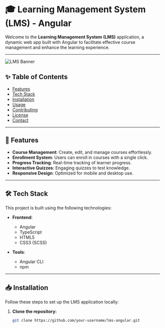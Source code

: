 # 🎓 Learning Management System (LMS) - Angular

Welcome to the **Learning Management System (LMS)** application, a dynamic web app built with Angular to facilitate effective course management and enhance the learning experience. 

---

![LMS Banner](https://via.placeholder.com/1200x300?text=LMS+Application) <!-- Placeholder for future banner -->

## ✨ Table of Contents

- [Features](#-features)
- [Tech Stack](#-tech-stack)
- [Installation](#-installation)
- [Usage](#-usage)
- [Contributing](#-contributing)
- [License](#-license)
- [Contact](#-contact)

---

## 🚀 Features

- **Course Management**: Create, edit, and manage courses effortlessly.
- **Enrollment System**: Users can enroll in courses with a single click.
- **Progress Tracking**: Real-time tracking of learner progress.
- **Interactive Quizzes**: Engaging quizzes to test knowledge.
- **Responsive Design**: Optimized for mobile and desktop use.

---

## 🛠️ Tech Stack

This project is built using the following technologies:

- **Frontend**: 
  - Angular
  - TypeScript
  - HTML5
  - CSS3 (SCSS)
  
- **Tools**:
  - Angular CLI
  - npm
  
---

## 📥 Installation

Follow these steps to set up the LMS application locally:

1. **Clone the repository:**
   ```bash
   git clone https://github.com/your-username/lms-angular.git
